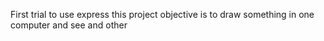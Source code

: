 
First trial to use express
this project objective is to draw something in one 
computer and see and other
